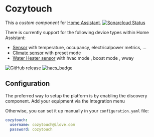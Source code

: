 # Cozytouch
This a *custom component* for [Home Assistant](https://www.home-assistant.io/). 
[![Sonarcloud Status](https://sonarcloud.io/api/project_badges/measure?project=biker91620_ha-cozytouch&metric=alert_status)](https://sonarcloud.io/dashboard?id=biker91620_ha-cozytouch)

There is currently support for the following device types within Home Assistant:

* [Sensor](#sensor) with temperature, occupancy, electricalpower metrics, ...
* [Climate sensor](#sensor) with preset mode
* [Water Heater sensor](#presence-detection) with hvac mode , boost mode , wway


![GitHub release](https://img.shields.io/github/release/Cyr-ius/hass-cozytouch)
[![hacs_badge](https://img.shields.io/badge/HACS-Default-orange.svg)](https://github.com/custom-components/hacs)



## Configuration

The preferred way to setup the platform is by enabling the discovery component.
Add your equipment via the Integration menu

Otherwise, you can set it up manually in your `configuration.yaml` file:

```yaml
cozytouch:
  username: cozytouch@ilove.com
  password: cozytouch
```
